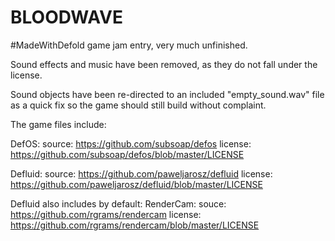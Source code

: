# BLOODWAVE
#MadeWithDefold game jam entry, very much unfinished.


Sound effects and music have been removed, as they do not fall under the license.

Sound objects have been re-directed to an included "empty_sound.wav" file as a quick fix so the game should still build without complaint.

The game files include:

DefOS:
source: https://github.com/subsoap/defos
license: https://github.com/subsoap/defos/blob/master/LICENSE

Defluid:
source: https://github.com/paweljarosz/defluid
license: https://github.com/paweljarosz/defluid/blob/master/LICENSE

Defluid also includes by default:
RenderCam:
souce: https://github.com/rgrams/rendercam
license: https://github.com/rgrams/rendercam/blob/master/LICENSE



